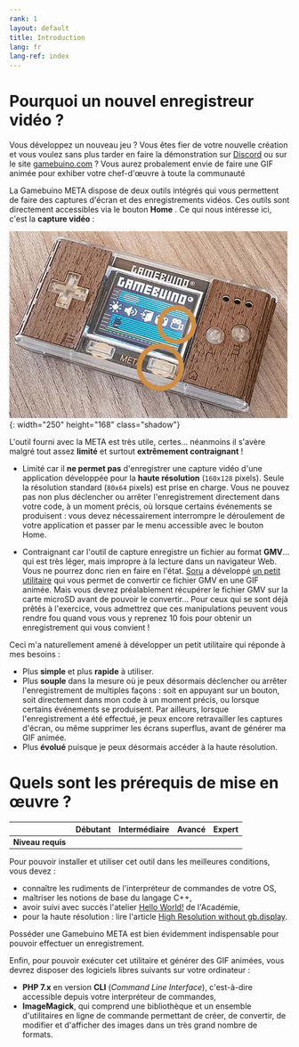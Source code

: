 ```yaml
---
rank: 1
layout: default
title: Introduction
lang: fr
lang-ref: index
---
```


# Pourquoi un nouvel enregistreur vidéo ?

Vous développez un nouveau jeu ? Vous êtes fier de votre nouvelle création et vous voulez sans plus tarder en faire la démonstration sur [Discord](https://discordapp.com/) ou sur le site [gamebuino.com](https://gamebuino.com/creations/) ? Vous aurez probalement envie de faire une GIF animée pour exhiber votre chef-d'œuvre à toute la communauté <i class="far fa-smile"></i>

La Gamebuino META dispose de deux outils intégrés qui vous permettent de faire des captures d'écran et des enregistrements vidéos. Ces outils sont directement accessibles via le bouton **Home** <i class="fa fa-home"></i>. Ce qui nous intéresse ici, c'est la **capture vidéo** :

![Enregistrement vidéo natif](../assets/figures/native-screen-recording-500x336.jpg){: width="250" height="168" class="shadow"}

L'outil fourni avec la META est très utile, certes... néanmoins il s'avère malgré tout assez **limité** et surtout **extrêmement contraignant** !

- Limité car il **ne permet pas** d'enregistrer une capture vidéo d'une application développée pour la **haute résolution** (`160x128` pixels). Seule la résolution standard (`80x64` pixels) est prise en charge. Vous ne pouvez pas non plus déclencher ou arrêter l'enregistrement directement dans votre code, à un moment précis, où lorsque certains événements se produisent : vous devez nécessairement interrompre le déroulement de votre application et passer par le menu accessible avec le bouton Home.

- Contraignant car l'outil de capture enregistre un fichier au format **GMV**... qui est très léger, mais impropre à la lecture dans un navigateur Web. Vous ne pourrez donc rien en faire en l'état. [Soru](https://gamebuino.com/@sorunome) a développé [un petit utilitaire](https://gamebuino.com/creations/gmv-to-gif-converter) qui vous permet de convertir ce fichier GMV en une GIF animée. Mais vous devrez préalablement récupérer le fichier GMV sur la carte microSD avant de pouvoir le convertir... Pour ceux qui se sont déjà prêtés à l'exercice, vous admettrez que ces manipulations peuvent vous rendre fou quand vous vous y reprenez 10 fois pour obtenir un enregistrement qui vous convient !

Ceci m'a naturellement amené à développer un petit utilitaire qui réponde à mes besoins :

- Plus **simple** et plus **rapide** à utiliser.
- Plus **souple** dans la mesure où je peux désormais déclencher ou arrêter l'enregistrement de multiples façons : soit en appuyant sur un bouton, soit directement dans mon code à un moment précis, ou lorsque certains événements se produisent. Par ailleurs, lorsque l'enregistrement a été effectué, je peux encore retravailler les captures d'écran, ou même supprimer les écrans superflus, avant de générer ma GIF animée.
- Plus **évolué** puisque je peux désormais accéder à la haute résolution.


# Quels sont les prérequis de mise en œuvre ?

|                   |           Débutant                 |     Intermédiaire            | Avancé | Expert |
|------------------:|:----------------------------------:|:----------------------------:|:------:|:------:|
| **Niveau requis** | <i class="fas fa-check faded"></i> | <i class="fas fa-check"></i> |        |        |

Pour pouvoir installer et utiliser cet outil dans les meilleures conditions, vous devez :

- connaître les rudiments de l'interpréteur de commandes de votre OS,
- maîtriser les notions de base du langage C++,
- avoir suivi avec succès l'atelier [Hello World!](https://gamebuino.com/academy/workshop/make-your-very-first-games-with-pong/hello-world) de l'Académie,
- pour la haute résolution : lire l'article [High Resolution without gb.display](https://gamebuino.com/creations/high-resolution-without-gb-display).

Posséder une Gamebuino META est bien évidemment indispensable pour pouvoir effectuer un enregistrement.

Enfin, pour pouvoir exécuter cet utilitaire et générer des GIF animées, vous devrez disposer des logiciels libres suivants sur votre ordinateur :

- **PHP 7.x** en version **CLI** (*Command Line Interface*), c'est-à-dire accessible depuis votre interpréteur de commandes,
- **ImageMagick**, qui comprend une bibliothèque et un ensemble d'utilitaires en ligne de commande permettant de créer, de convertir, de modifier et d'afficher des images dans un très grand nombre de formats.
